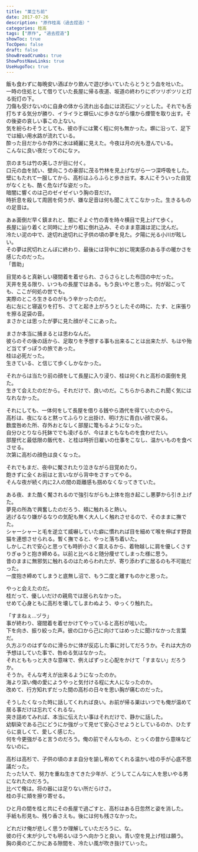 ```yaml
---
title: "巣立ち前"
date: 2017-07-26
description: "原作桂高（過去捏造）"
categories: 桂高
tags: ["原作", "過去捏造"]
showToc: true
TocOpen: false
draft: false
ShowBreadCrumbs: true
ShowPostNavLinks: true
UseHugoToc: true
---
```


飯も食わずに毎晩安い酒ばかり飲んで遊び歩いていたらとうとう血を吐いた。  
一時の住処として借りていた長屋に帰る夜道、坂道の終わりにポツリポツリと灯る街灯の下。  
刀傷も受けないのに自身の体から流れ出る血には流石にゾッとした。それでも舌打ちする気分が勝り、イライラと塀伝いに歩きながら懐から煙管を取り出す。その後姿の哀しい事この上ない。  
気を紛らわそうとしても、彼の手には驚く程に何も無かった。塀に沿って、足下では細い用水路が流れている。  
酔った目だからか存外に水は綺麗に見えた。今夜は月の光も澄んでいる。  
こんなに良い夜だってのになァ。  
  
京のまちは竹の美しさが目に付く。  
口元の血を拭い、壁向こうの豪邸に茂る竹林を見上げながら一つ深呼吸をした。  
壁にもたれて一服してから、高杉はふらふらと歩き出す。本人にそういった自覚がなくとも、酷く危なげな姿だった。  
暗闇に響くのは己のゼイゼイいう胸の音だけ。  
時折息を殺して周囲を伺うが、嫌な足音は何も聞こえてこなかった。生きるものの足音は。  
  
あぁ面倒だ早く鎮まれと、闇にそよぐ竹の青を時々横目で見上げて歩く。  
長屋に辿り着くと同時に上がり框に倒れ込み、そのまま意識は泥に沈んだ。  
冷たい泥の中で、途切れ途切れに子供の頃の夢を見た。夕陽に光る小川が眩しい。  
その夢は尻切れとんぼに終わり、最後には背中に妙に現実感のある手の暖かさを感じたのだった。  
「晋助」  
  
目覚めると真新しい寝間着を着せられ、さらさらとした布団の中だった。  
天井を見る限り、いつもの長屋ではある。もう良いやと思った。何が起こっても、ここが何処の世でも。  
実際のところ生きるのがもう辛かったのだ。  
右に左にと寝返りを打ち、さてと起き上がろうとしたその時に、たす、と床張りを擦る足袋の音。  
まさかとは思ったが夢に見た顔がそこにあった。  
  
まさか本当に捕まるとは思わなんだ。  
彼らのその後の話から、足取りを予想する事も出来ることは出来たが、もはや殆ど当てずっぽうの旅であった。  
桂は必死だった。  
生きている、と信じて歩くしかなかった。  
  
それからは当たり前の顔をして長屋に入り浸り、桂は何くれと高杉の面倒を見た。  
生きて会えたのだから。それだけで、良いのだ。こちらからあれこれ聞く気にはなれなかった。  
  
それにしても、一体何をして長屋を借りる銭やら酒代を得ていたのやら。  
高杉は、夜になると黙ってふらりと出掛け、明け方に青白い顔で戻る。  
数度咎めた所、存外おとなしく部屋に篭もるようになった。  
自分ひとりなら托鉢ででも凌げるが、今はまともなものを食わせたい。  
部屋代と最低限の飯代を、と桂は時折日雇いの仕事をこなし、温かいものを食べさせる。  
次第に高杉の顔色は良くなった。  
  
それでもまだ、夜中に魘されたり泣きながら目覚めたり。  
飽きずに全くお前はと言いながら背中をさすってやる。  
そんな夜が続く内に2人の間の距離感も掴めなくなってきていた。  
  
ある夜、また酷く魘されるので強引ながらも上体を抱き起こし悪夢から引き上げた。  
夢見の所為で興奮したのだろう、頬に触れると熱い。  
逃げるなり嫌がるなりの気配も無く大人しく触れさせるので、そのままに撫でた。  
シャーシャーと毛を逆立て威嚇していた癖に慣れれば目を細めて喉を伸ばす野良猫を連想させられる。暫く撫でると、やっと落ち着いた。  
しかしこれで安心と思っても時折小さく震えるから、着物越しに肩を優しくさすりぎゅうと抱き締める。以前と比べると随分痩せてしまった様に思う。  
昔のままに無邪気に触れるのはためらわれたが、寄り添わずに居るのも不可能だった。  
一度抱き締めてしまうと底無し沼で、もう二度と離すものかと思った。  
  
やっと会えたのだ。  
桂だって、優しいだけの親鳥では居られなかった。  
せめて心身ともに高杉を壊してしまわぬよう、ゆっくり触れた。  
  
「すまねぇ…ヅラ」  
事が終わり、寝間着を着せかけてやっていると高杉が呟いた。  
下を向き、振り絞った声。彼の口から己に向けてはめったに聞けなかった言葉だ。  
久方ぶりのはずなのに滑らかに体が反応した事に対してだろうか。それは大方の予想はしていた事で、咎める気はなかった。  
それとももっと大きな意味で、例えばずっと心配をかけて「すまない」だろうか。  
そうか。そんな考えが出来るようになったのか。  
海より深い俺の愛にようやっと気付ける程に大人になったのか。  
改めて、行方知れずだった間の高杉の日々を思い胸が痛むのだった。  
  
そうしたくなった時に話してくれれば良い。お前が帰る巣はいつでも俺が温めて居る事だけは忘れてくれるな。  
突き詰めてみれば、本当に伝えたい事はそれだけで、静かに話した。  
幼馴染である己にどうにか強がって見せて安心させようとしているのか、ひたすらに哀しくて、愛しく感じた。  
何を今更強がると言うのだろう。俺の前でそんなもの、とっくの昔から意味などないのに。  
  
高杉は高杉で、子供の頃のまま自分を諭し宥めてくれる温かい桂の手が心底不思議だった。  
たった1人で、努力を重ね生きてきた少年が、どうしてこんなに人を思いやる男になれたのだろう。  
比べて俺は。将の器には足りない所だらけさ。  
桂の手に頬を擦り寄せる。  
  
ひと月の間を桂と共にその長屋で過ごすと、高杉はある日忽然と姿を消した。  
手紙も形見も、残り香さえも。後には何も残さなかった。  
  
どれだけ俺が悲しく思うか理解していただろうに、な。  
彼の行く末が少しでも明るいほうへ向かうと良い。青い空を見上げ桂は願う。  
胸の奥のどこかにある隙間を、冷たい風が吹き抜けていった。